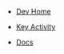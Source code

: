 
- [Dev Home](https://developer.hotelbeds.com/login/login)

- [Key Activity](https://developer.hotelbeds.com/key/key-activity/1364749/z9p5xex7p8jfvzpknkukpw6x)

- [Docs](https://developer.hotelbeds.com/docs/read/apitude_booking/Availability)
